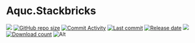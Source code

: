 # Aquc.Stackbricks
[![](https://img.shields.io/badge/.NET-%206-blue)]()
[![GitHub repo size](https://img.shields.io/github/repo-size/aquamarine5/Aquc.Stackbricks)](https://github.com/aquamarine5/Aquc.Stackbricks)
[![Commit Activity](https://img.shields.io/github/commit-activity/m/aquamarine5/Aquc.Stackbricks)]()
[![Last commit](https://img.shields.io/github/last-commit/aquamarine5/Aquc.Stackbricks)]()
[![Release date](https://img.shields.io/github/release-date-pre/aquamarine5/Aquc.Stackbricks)]()
[![](https://img.shields.io/github/actions/workflow/status/aquamarine5/Aquc.Stackbricks/codeql.yml)]()
[![Download count](https://img.shields.io/github/downloads/aquamarine5/Aquc.Stackbricks/total)]()
![Alt](https://repobeats.axiom.co/api/embed/65438e651c9b1b2fb5ac54201fc8ec26cba0b0a9.svg "Repobeats analytics image")

